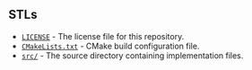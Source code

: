 ## STLs

- [`LICENSE`](/STLs/1_STLs.md) - The license file for this repository.
- [`CMakeLists.txt`](./CMakeLists.txt) - CMake build configuration file.
- [`src/`](./src/) - The source directory containing implementation files.
